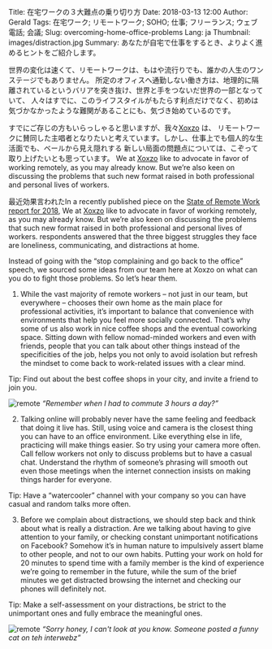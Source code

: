 Title: 在宅ワークの３大難点の乗り切り方
Date: 2018-03-13 12:00
Author: Gerald
Tags: 在宅ワーク; リモートワーク; SOHO; 仕事; フリーランス; ウェブ電話; 会議;
Slug: overcoming-home-office-problems
Lang: ja
Thumbnail: images/distraction.jpg
Summary: あなたが自宅で仕事をするとき、よりよく進めるヒントをご紹介します。

世界の変化は速くて、リモートワークは、もはや流行りでも、誰かの人生のワンステージでもありません。
所定のオフィスへ通勤しない働き方は、地理的に隔離されているというバリアを突き抜け、世界と手をつないだ世界の一部となっていて、
人々はすでに、このライフスタイルがもたらす利点だけでなく、初めは気づかなかったような難関があることにも、気づき始めているのです。

すでにご存じの方もいらっしゃると思いますが、我々[Xoxzo](https://www.xoxzo.com/ja/) は、
リモートワークに賛同した主唱者となりたいと考えています。しかし、仕事上でも個人的な生活面でも、ベールから見え隠れする
新しい局面の問題点については、こぞって取り上げたいとも思っています。
We at [Xoxzo](https://www.xoxzo.com/en/) like to advocate in favor of working remotely, as you may already know. But we’re also keen on discussing the problems that such new format raised in both professional and personal lives of workers.

最近効果言われたIn a recently published piece on the [State of Remote Work report for 2018](https://open.buffer.com/state-remote-work-2018/),
We at [Xoxzo](https://www.xoxzo.com/en/) like to advocate in favor of working remotely, as you may already know. But we’re also keen on discussing the problems that such new format raised in both professional and personal lives of workers.
respondents answered that the three biggest struggles they face are loneliness, communicating, and distractions at home.

Instead of going with the “stop complaining and go back to the office” speech, we sourced some ideas from our team here at Xoxzo on what can you do to fight those problems. So let’s hear them.

1) While the vast majority of remote workers – not just in our team, but everywhere – chooses their own home as the main place for  professional activities, it’s important to balance that convenience with environments that help you feel more socially connected. That’s why some of us also work in nice coffee shops and the eventual coworking space. Sitting down with fellow nomad-minded workers and even with friends, people that you can talk about other things instead of the specificities of the job, helps you not only to avoid isolation but refresh the mindset to come back to work-related issues with a clear mind.

Tip: Find out about the best coffee shops in your city, and invite a friend to join you.

![remote](/images/friends.jpg)
_“Remember when I had to commute 3 hours a day?”_

2) Talking online will probably never have the same feeling and feedback that doing it live has. Still, using voice and camera is the closest thing you can have to an office environment. Like everything else in life, practicing will make things easier. So try using your camera more often. Call fellow workers not only to discuss problems but to have a casual chat. Understand the rhythm of someone’s phrasing will smooth out even those meetings when the internet connection insists on making things harder for everyone.

Tip: Have a “watercooler” channel with your company so you can have casual and random talks more often.

3) Before we complain about distractions, we should step back and think about what is really a distraction. Are we talking about having to give attention to your family, or checking constant unimportant notifications on Facebook? Somehow it’s in human nature to impulsively assert blame to other people, and not to our own habits. Putting your work on hold for 20 minutes to spend time with a family member is the kind of experience we’re going to remember in the future, while the sum of the brief minutes we get distracted browsing the internet and checking our phones will definitely not.

Tip: Make a self-assessment on your distractions, be strict to the unimportant ones and fully embrace the meaningful ones.
 
![remote](/images/distraction.jpg)
_“Sorry honey, I can't look at you know. Someone posted a funny cat on teh interwebz”_

